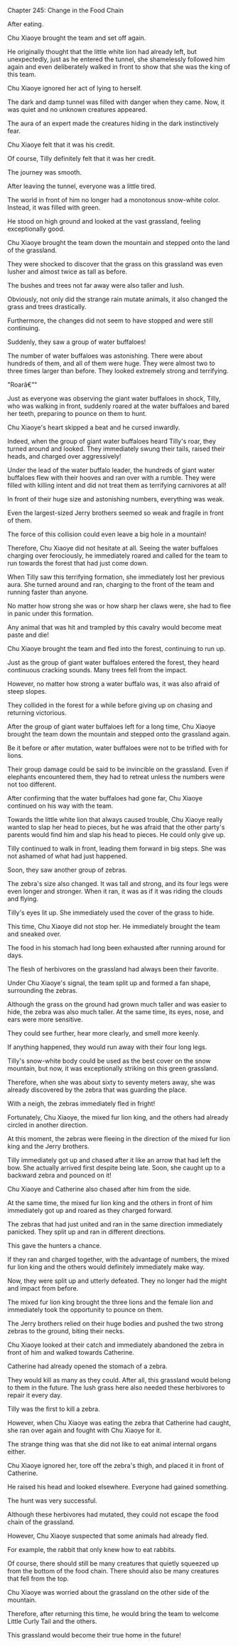 Chapter 245: Change in the Food Chain

After eating.

Chu Xiaoye brought the team and set off again.

He originally thought that the little white lion had already left, but unexpectedly, just as he entered the tunnel, she shamelessly followed him again and even deliberately walked in front to show that she was the king of this team.

Chu Xiaoye ignored her act of lying to herself.

The dark and damp tunnel was filled with danger when they came. Now, it was quiet and no unknown creatures appeared.

The aura of an expert made the creatures hiding in the dark instinctively fear.

Chu Xiaoye felt that it was his credit.

Of course, Tilly definitely felt that it was her credit.

The journey was smooth.

After leaving the tunnel, everyone was a little tired.

The world in front of him no longer had a monotonous snow-white color. Instead, it was filled with green.

He stood on high ground and looked at the vast grassland, feeling exceptionally good.

Chu Xiaoye brought the team down the mountain and stepped onto the land of the grassland.

They were shocked to discover that the grass on this grassland was even lusher and almost twice as tall as before.

The bushes and trees not far away were also taller and lush.

Obviously, not only did the strange rain mutate animals, it also changed the grass and trees drastically.

Furthermore, the changes did not seem to have stopped and were still continuing.

Suddenly, they saw a group of water buffaloes\!

The number of water buffaloes was astonishing. There were about hundreds of them, and all of them were huge. They were almost two to three times larger than before. They looked extremely strong and terrifying.

"Roarâ€”"

Just as everyone was observing the giant water buffaloes in shock, Tilly, who was walking in front, suddenly roared at the water buffaloes and bared her teeth, preparing to pounce on them to hunt.

Chu Xiaoye's heart skipped a beat and he cursed inwardly.

Indeed, when the group of giant water buffaloes heard Tilly's roar, they turned around and looked. They immediately swung their tails, raised their heads, and charged over aggressively\!

Under the lead of the water buffalo leader, the hundreds of giant water buffaloes flew with their hooves and ran over with a rumble. They were filled with killing intent and did not treat them as terrifying carnivores at all\!

In front of their huge size and astonishing numbers, everything was weak.

Even the largest-sized Jerry brothers seemed so weak and fragile in front of them.

The force of this collision could even leave a big hole in a mountain\!

Therefore, Chu Xiaoye did not hesitate at all. Seeing the water buffaloes charging over ferociously, he immediately roared and called for the team to run towards the forest that had just come down.

When Tilly saw this terrifying formation, she immediately lost her previous aura. She turned around and ran, charging to the front of the team and running faster than anyone.

No matter how strong she was or how sharp her claws were, she had to flee in panic under this formation.

Any animal that was hit and trampled by this cavalry would become meat paste and die\!

Chu Xiaoye brought the team and fled into the forest, continuing to run up.

Just as the group of giant water buffaloes entered the forest, they heard continuous cracking sounds. Many trees fell from the impact.

However, no matter how strong a water buffalo was, it was also afraid of steep slopes.

They collided in the forest for a while before giving up on chasing and returning victorious.

After the group of giant water buffaloes left for a long time, Chu Xiaoye brought the team down the mountain and stepped onto the grassland again.

Be it before or after mutation, water buffaloes were not to be trifled with for lions.

Their group damage could be said to be invincible on the grassland. Even if elephants encountered them, they had to retreat unless the numbers were not too different.

After confirming that the water buffaloes had gone far, Chu Xiaoye continued on his way with the team.

Towards the little white lion that always caused trouble, Chu Xiaoye really wanted to slap her head to pieces, but he was afraid that the other party's parents would find him and slap his head to pieces. He could only give up.

Tilly continued to walk in front, leading them forward in big steps. She was not ashamed of what had just happened.

Soon, they saw another group of zebras.

The zebra's size also changed. It was tall and strong, and its four legs were even longer and stronger. When it ran, it was as if it was riding the clouds and flying.

Tilly's eyes lit up. She immediately used the cover of the grass to hide.

This time, Chu Xiaoye did not stop her. He immediately brought the team and sneaked over.

The food in his stomach had long been exhausted after running around for days.

The flesh of herbivores on the grassland had always been their favorite.

Under Chu Xiaoye's signal, the team split up and formed a fan shape, surrounding the zebras.

Although the grass on the ground had grown much taller and was easier to hide, the zebra was also much taller. At the same time, its eyes, nose, and ears were more sensitive.

They could see further, hear more clearly, and smell more keenly.

If anything happened, they would run away with their four long legs.

Tilly's snow-white body could be used as the best cover on the snow mountain, but now, it was exceptionally striking on this green grassland.

Therefore, when she was about sixty to seventy meters away, she was already discovered by the zebra that was guarding the place.

With a neigh, the zebras immediately fled in fright\!

Fortunately, Chu Xiaoye, the mixed fur lion king, and the others had already circled in another direction.

At this moment, the zebras were fleeing in the direction of the mixed fur lion king and the Jerry brothers.

Tilly immediately got up and chased after it like an arrow that had left the bow. She actually arrived first despite being late. Soon, she caught up to a backward zebra and pounced on it\!

Chu Xiaoye and Catherine also chased after him from the side.

At the same time, the mixed fur lion king and the others in front of him immediately got up and roared as they charged forward.

The zebras that had just united and ran in the same direction immediately panicked. They split up and ran in different directions.

This gave the hunters a chance.

If they ran and charged together, with the advantage of numbers, the mixed fur lion king and the others would definitely immediately make way.

Now, they were split up and utterly defeated. They no longer had the might and impact from before.

The mixed fur lion king brought the three lions and the female lion and immediately took the opportunity to pounce on them.

The Jerry brothers relied on their huge bodies and pushed the two strong zebras to the ground, biting their necks.

Chu Xiaoye looked at their catch and immediately abandoned the zebra in front of him and walked towards Catherine.

Catherine had already opened the stomach of a zebra.

They would kill as many as they could. After all, this grassland would belong to them in the future. The lush grass here also needed these herbivores to repair it every day.

Tilly was the first to kill a zebra.

However, when Chu Xiaoye was eating the zebra that Catherine had caught, she ran over again and fought with Chu Xiaoye for it.

The strange thing was that she did not like to eat animal internal organs either.

Chu Xiaoye ignored her, tore off the zebra's thigh, and placed it in front of Catherine.

He raised his head and looked elsewhere. Everyone had gained something.

The hunt was very successful.

Although these herbivores had mutated, they could not escape the food chain of the grassland.

However, Chu Xiaoye suspected that some animals had already fled.

For example, the rabbit that only knew how to eat rabbits.

Of course, there should still be many creatures that quietly squeezed up from the bottom of the food chain. There should also be many creatures that fell from the top.

Chu Xiaoye was worried about the grassland on the other side of the mountain.

Therefore, after returning this time, he would bring the team to welcome Little Curly Tail and the others.

This grassland would become their true home in the future\!